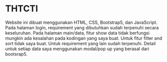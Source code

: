 # THTCTI

Website ini dibuat menggunakan HTML, CSS, Bootstrap5, dan JavaScript.
Pada halaman login, requirement yang dibutuhkan sudah terpenuhi secara keseluruhan.
Pada halaman main/data, fitur show data tidak berfungsi mungkin ada kesalahan pada kodingan yang saya buat. Untuk fitur filter and sort tidak saya buat. Untuk requirement yang lain sudah terpenuhi.
Detail untuk setiap data saya menggunakan modal/pop up yang berasal dari bootsrap5.
